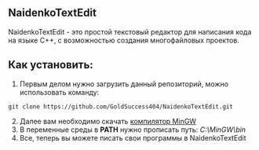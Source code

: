 ## NaidenkoTextEdit
NaidenkoTextEdit - это простой текстовый редактор для написания кода на языке С++, с возможностью создания многофайловых проектов.
## Как установить:
1. Первым делом нужно загрузить данный репозиторий, можно использовать команду:
```
git clone https://github.com/GoldSuccess404/NaidenkoTextEdit.git
```
2. Далее вам необходимо скачать [компилятор MinGW](https://sourceforge.net/projects/mingw/)
3. В переменные среды в __PATH__ нужно прописать путь: _C:\MinGW\bin_
4. Все, теперь вы можете писать свои программы в NaidenkoTextEdit
